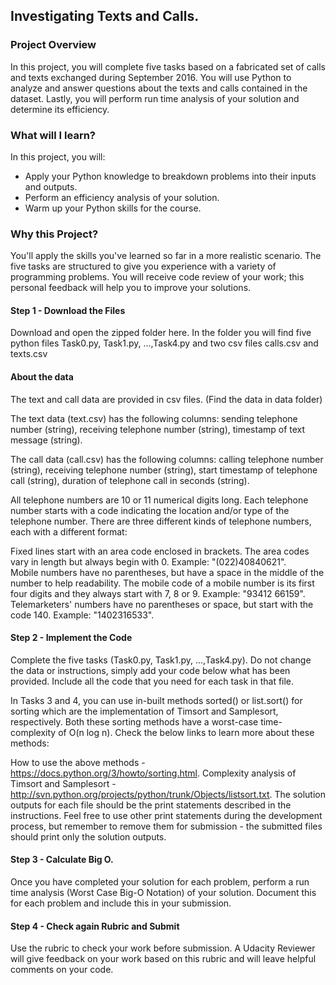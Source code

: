 ## Investigating Texts and Calls. 
  
### Project Overview
In this project, you will complete five tasks based on a fabricated set of calls and texts exchanged during September 2016. You will use Python to analyze and answer questions about the texts and calls contained in the dataset. Lastly, you will perform run time analysis of your solution and determine its efficiency.  
  
### What will I learn?  
In this project, you will:  
  
- Apply your Python knowledge to breakdown problems into their inputs and outputs.
- Perform an efficiency analysis of your solution.
- Warm up your Python skills for the course.  
  
### Why this Project?  
You'll apply the skills you've learned so far in a more realistic scenario. The five tasks are structured to give you experience with a variety of programming problems. You will receive code review of your work; this personal feedback will help you to improve your solutions.  
  
#### Step 1 - Download the Files
Download and open the zipped folder here. In the folder you will find five python files Task0.py, Task1.py, ...,Task4.py and two csv files calls.csv and texts.csv

#### About the data
The text and call data are provided in csv files. (Find the data in data folder)
  
The text data (text.csv) has the following columns: sending telephone number (string), receiving telephone number (string), timestamp of text message (string).  
  
The call data (call.csv) has the following columns: calling telephone number (string), receiving telephone number (string), start timestamp of telephone call (string), duration of telephone call in seconds (string). 
  
All telephone numbers are 10 or 11 numerical digits long. Each telephone number starts with a code indicating the location and/or type of the telephone number. There are three different kinds of telephone numbers, each with a different format:
  
Fixed lines start with an area code enclosed in brackets. The area codes vary in length but always begin with 0. Example: "(022)40840621".  
Mobile numbers have no parentheses, but have a space in the middle of the number to help readability. The mobile code of a mobile number is its first four digits and they always start with 7, 8 or 9. Example: "93412 66159".  
Telemarketers' numbers have no parentheses or space, but start with the code 140. Example: "1402316533".  
  
#### Step 2 - Implement the Code
Complete the five tasks (Task0.py, Task1.py, ...,Task4.py). Do not change the data or instructions, simply add your code below what has been provided. Include all the code that you need for each task in that file.  
  
In Tasks 3 and 4, you can use in-built methods sorted() or list.sort() for sorting which are the implementation of Timsort and Samplesort, respectively. Both these sorting methods have a worst-case time-complexity of O(n log n). Check the below links to learn more about these methods:  
  
How to use the above methods - https://docs.python.org/3/howto/sorting.html. 
Complexity analysis of Timsort and Samplesort - http://svn.python.org/projects/python/trunk/Objects/listsort.txt. 
The solution outputs for each file should be the print statements described in the instructions. Feel free to use other print statements during the development process, but remember to remove them for submission - the submitted files should print only the solution outputs.  
  
#### Step 3 - Calculate Big O. 
Once you have completed your solution for each problem, perform a run time analysis (Worst Case Big-O Notation) of your solution. Document this for each problem and include this in your submission.
  
#### Step 4 - Check again Rubric and Submit
Use the rubric to check your work before submission. A Udacity Reviewer will give feedback on your work based on this rubric and will leave helpful comments on your code.
